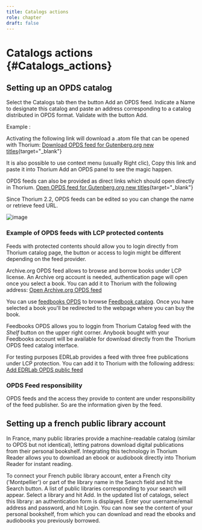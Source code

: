 ```yaml
---
title: Catalogs actions
role: chapter
draft: false
---
```




# Catalogs actions {#Catalogs_actions}

## Setting up an OPDS catalog

Select the <span class="ui_button">Catalogs</span> tab then the button <span class="ui_button">Add an OPDS
feed</span>. Indicate a Name to designate this catalog and paste
an address corresponding to a catalog distributed in OPDS format.
Validate with the button <span class="ui_button">Add</span>.

Example :

Activating the following link will download a .atom file that can be
opened with Thorium: [Download OPDS feed for Gutenberg.org new
titles](https://www.gutenberg.org/ebooks/search.opds/){target="_blank"}

It is also possible to use context menu (usually Right clic), Copy this
link and paste it into Thorium Add an OPDS panel to see the magic
happen.

OPDS feeds can also be provided as direct links which should open
directly in Thorium. [Open OPDS feed for Gutenberg.org new
titles](https://www.gutenberg.org/ebooks/search.opds/){target="_blank"}

Since Thorium 2.2, OPDS feeds can be edited so you can change the name
or retrieve feed URL.

![image](../../resources/images/local-fr/thorium-opds-add.png)

### Example of OPDS feeds with LCP protected contents

Feeds with protected contents should allow you to login directly from
Thorium catalog page, the button or access to login might be different
depending on the feed provider.

Archive.org OPDS feed allows to browse and borrow books under LCP
license. An Archive org account is needed, authentication page will open
once you select a book. You can add it to Thorium with the following
address: [Open Archive.org OPDS feed](https://archive.org/services/opds)

You can use [feedbooks
OPDS](https://catalog.feedbooks.com/catalog/index.json) to browse
[Feedbook catalog](https://www.feedbooks.com/#). Once you have selected
a book you\'ll be redirected to the webpage where you can buy the book.

Feedbooks OPDS allows you to loggin from Thorium Catalog feed with the
*Shelf* button on the upper right corner. Anybook bought with your
Feedbooks account will be available for download directly from the
Thorium OPDS feed catalog interface.

For testing purposes EDRLab provides a feed with three free publications
under LCP protection. You can add it to Thorium with the following
address: [Add EDRLab OPDS public
feed](https://edrlab.org/public/feed/opds-lcp.json)

### OPDS Feed responsibility

OPDS feeds and the access they provide to content are under
responsibility of the feed publisher. So are the information given by
the feed.

## Setting up a french public library account

In France, many public libraries provide a machine-readable catalog
(similar to OPDS but not identical), letting patrons download digital
publications from their personal bookshelf. Integrating this technology
in Thorium Reader allows you to download an ebook or audiobook directly
into Thorium Reader for instant reading.

To connect your French public library account, enter a French city
(\'Montpellier\') or part of the library name in the Search field and
hit the Search button. A list of public libraries corresponding to your
search will appear. Select a library and hit Add. In the updated list of
catalogs, select this library: an authentication form is displayed.
Enter your username/email address and password, and hit Login. You can
now see the content of your personal bookshelf, from which you can
download and read the ebooks and audiobooks you previously borrowed.
